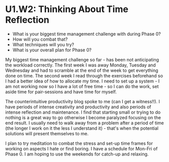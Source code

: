 # U1.W2: Thinking About Time Reflection

* What is your biggest time management challenge with during Phase 0? 
* How will you combat that? 
* What techniques will you try?
* What is your overall plan for Phase 0?

My biggest time management challenge so far - has been not anticipating the workload correctly.  The first week I was away Monday, Tuesday and Wednesday and had to scramble at the end of the week to get everything done on time.  The second week I read through the exercises beforehand so I had a better idea of how to allocate my time.  I need to set up a system - I am not working now so I have a lot of free time - so I can do the work, set aside time for pair-sessions and have time for myself. 

The counterintuitive productivity blog spoke to me (can I get a witness!!).  I have periods of intense creativity and productivity and also periods of intense reflection and maintenance.  I find that starting small or trying to do nothing is a great way to go otherwise I become paralyzed focusing on the end result.  I usually need to walk away from a problem after a period of time (the longer I work on it the less I understand it) - that's when the potential solutions will present themselves to me. 

I plan to try meditation to combat the stress and set-up time frames for working on aspects I hate or find boring.  I have a schedule for Mon-Fri of Phase 0. I am hoping to use the weekends for catch-up and relaxing. 